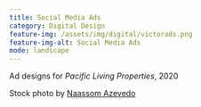 ```yaml
---
title: Social Media Ads
category: Digital Design
feature-img: /assets/img/digital/victorads.png
feature-img-alt: Social Media Ads
mode: landscape
---
```


Ad designs for *Pacific Living Properties*, 2020

Stock photo by [Naassom Azevedo](https://unsplash.com/@naassomz1)

